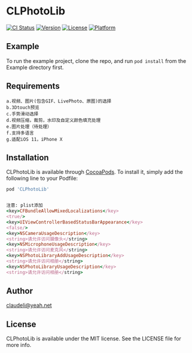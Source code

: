 # CLPhotoLib

[![CI Status](https://img.shields.io/travis/claudeli@yeah.net/CLPhotoLib.svg?style=flat)](https://travis-ci.org/claudeli@yeah.net/CLPhotoLib)
[![Version](https://img.shields.io/cocoapods/v/CLPhotoLib.svg?style=flat)](https://cocoapods.org/pods/CLPhotoLib)
[![License](https://img.shields.io/cocoapods/l/CLPhotoLib.svg?style=flat)](https://cocoapods.org/pods/CLPhotoLib)
[![Platform](https://img.shields.io/cocoapods/p/CLPhotoLib.svg?style=flat)](https://cocoapods.org/pods/CLPhotoLib)

## Example

To run the example project, clone the repo, and run `pod install` from the Example directory first.

## Requirements

```
a.视频、图片(包含GIF、LivePhoto、原图)的选择
b.3Dtouch预览
c.手势滑动选择
d.视频压缩，裁剪，水印及自定义颜色填充处理
e.图片处理（待处理）
f.支持多语言
g.适配iOS 11，iPhone X
```

## Installation

CLPhotoLib is available through [CocoaPods](https://cocoapods.org). To install
it, simply add the following line to your Podfile:

```ruby
pod 'CLPhotoLib'


注意: plist添加
<key>CFBundleAllowMixedLocalizations</key>
<true/>
<key>UIViewControllerBasedStatusBarAppearance</key>
<false/>
<key>NSCameraUsageDescription</key>
<string>请允许访问摄像头</string>
<key>NSMicrophoneUsageDescription</key>
<string>请允许访问麦克风</string>
<key>NSPhotoLibraryAddUsageDescription</key>
<string>请允许访问相册</string>
<key>NSPhotoLibraryUsageDescription</key>
<string>请允许访问相册</string>
```

## Author

claudeli@yeah.net

## License

CLPhotoLib is available under the MIT license. See the LICENSE file for more info.
